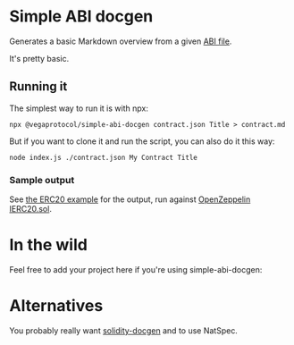 # Simple ABI docgen

Generates a basic Markdown overview from a given [ABI file](https://solidity.readthedocs.io/en/v0.5.3/abi-spec.html).

It's pretty basic.

## Running it
The simplest way to run it is with npx:
```
npx @vegaprotocol/simple-abi-docgen contract.json Title > contract.md
```

But if you want to clone it and run the script, you can also do it this way:
```
node index.js ./contract.json My Contract Title
```

### Sample output

See [the ERC20 example](./examples/openzeppelin-erc20) for the output, run against [OpenZeppelin IERC20.sol](https://github.com/OpenZeppelin/openzeppelin-contracts/blob/master/contracts/token/ERC20/IERC20.sol).

# In the wild

Feel free to add your project here if you're using simple-abi-docgen:

# Alternatives

You probably really want [solidity-docgen](https://github.com/OpenZeppelin/solidity-docgen) and to use NatSpec.
